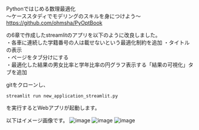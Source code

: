 Pythonではじめる数理最適化 \
〜ケーススタディでモデリングのスキルを身につけよう〜 \
https://github.com/ohmsha/PyOptBook

の6章で作成したstreamlitのアプリを以下のように改良しました。\
・各車に連続した学籍番号の人は載せないという最適化制約を追加
・タイトルの表示 \
・ページをタブ分けにする\
・最適化した結果の男女比率と学年比率の円グラフ表示する「結果の可視化」タブを追加

gitをクローンし、
```
streamlit run new_application_streamlit.py
```
を実行するとWebアプリが起動します。

以下はイメージ画像です。
![image](https://github.com/suetake89/PyOptBook-Section6/assets/156489654/a6092950-6e86-4cd4-9909-6aeb638b92b8)
![image](https://github.com/suetake89/PyOptBook-Section6/assets/156489654/d12759dc-1b85-415e-a142-8b7d03de36d0)
![image](https://github.com/suetake89/PyOptBook-Section6/assets/156489654/4914d09f-6c7a-41a3-b664-391deb75fd23)
